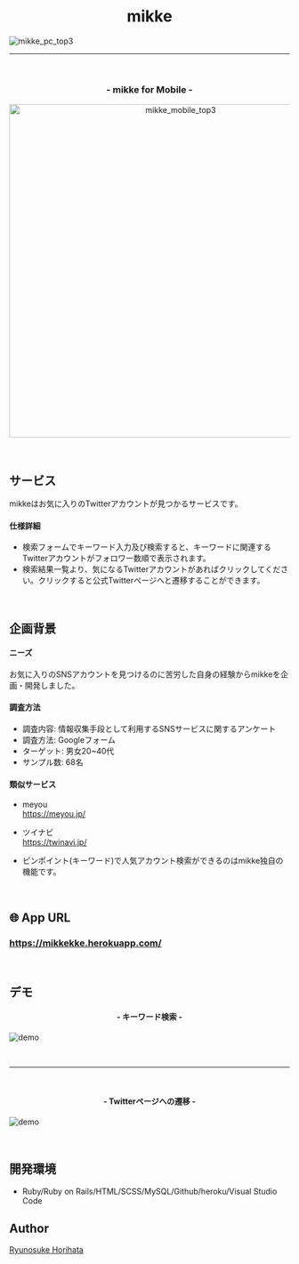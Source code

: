 <h1 align="center">mikke</h1>

<img alt="mikke_pc_top3" src="https://user-images.githubusercontent.com/64205946/86460653-b8ea5b80-bd63-11ea-8d9d-50263463c6fb.png">

<br />

-----------------------------------------

<br />

<h3 align="center">- mikke for Mobile -</h3>
<p align="center">
<img height="600" alt="mikke_mobile_top3" src="https://user-images.githubusercontent.com/64205946/86460874-19799880-bd64-11ea-8150-d8528ffd8802.png">
</p>

<br />

## サービス
mikkeはお気に入りのTwitterアカウントが見つかるサービスです。


#### 仕様詳細
 - 検索フォームでキーワード入力及び検索すると、キーワードに関連するTwitterアカウントがフォロワー数順で表示されます。
 - 検索結果一覧より、気になるTwitterアカウントがあればクリックしてください。クリックすると公式Twitterページへと遷移することができます。

<br />

## 企画背景
#### ニーズ
お気に入りのSNSアカウントを見つけるのに苦労した自身の経験からmikkeを企画・開発しました。

#### 調査方法
 - 調査内容: 情報収集手段として利用するSNSサービスに関するアンケート<br>
 - 調査方法: Googleフォーム<br>
 - ターゲット: 男女20~40代<br>
 - サンプル数: 68名<br>

#### 類似サービス
 - meyou<br>
https://meyou.jp/<br>
 - ツイナビ<br>
https://twinavi.jp/<br>

 - ピンポイント(キーワード)で人気アカウント検索ができるのはmikke独自の機能です。

<br />

## 🌐 App URL

### **https://mikkekke.herokuapp.com/**  

<br />

## デモ
<h4 align="center">- キーワード検索 -</h4>

![demo](https://gyazo.com/928b018c4f5b763c3b95e8100aaa0e8f/raw)

<br />

-----------------------------------------

<br />

<h4 align="center">- Twitterページへの遷移 -</h4>

![demo](https://gyazo.com/8066d63bec91ff75b37eaf9120e4cb5b/raw)

<br />

## 開発環境
- Ruby/Ruby on Rails/HTML/SCSS/MySQL/Github/heroku/Visual Studio Code


## Author

[Ryunosuke Horihata](https://github.com/RyunosukeHorihata)
